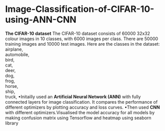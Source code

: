 # Image-Classification-of-CIFAR-10-using-ANN-CNN
**The CIFAR-10 dataset**
The CIFAR-10 dataset consists of 60000 32x32 colour images in 10 classes, with 6000 images per class. There are 50000 training images and 10000 test images.
Here are the classes in the dataset:
airplane,										
automobile,										
bird,									
cat,									
deer,										
dog,										
frog,										
horse,										
ship,										
truck,
•Initailly used  an **Artificial Neural Network (ANN)** with fully connected layers for image classification. It compares the performance of different optimizers by plotting accuracy and loss curves.
•Then used **CNN** with different optimizers.Visualised the model accuracy for all models by making confusion matrix using Tensorflow and heatmap using seaborn library
